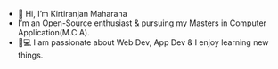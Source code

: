 - 👋 Hi, I’m Kirtiranjan Maharana
- I’m an Open-Source enthusiast & pursuing my Masters in Computer Application(M.C.A).
- 👨💻 I am passionate about  Web Dev, App Dev & I enjoy learning new things.

<!---
KirtiranjanMaharana/KirtiranjanMaharana is a ✨ special ✨ repository because its `README.md` (this file) appears on your GitHub profile.
You can click the Preview link to take a look at your changes.
--->
